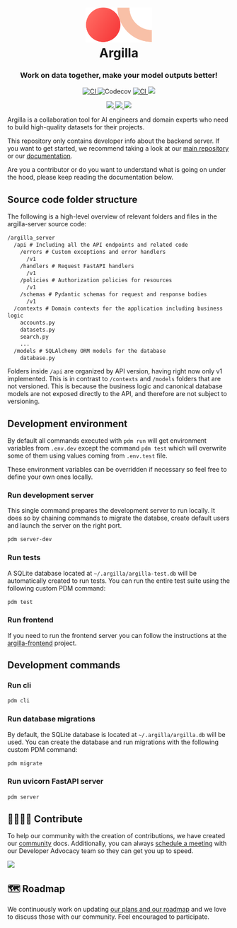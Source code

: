 <h1 align="center">
  <a href=""><img src="https://github.com/dvsrepo/imgs/raw/main/rg.svg" alt="Argilla" width="150"></a>
  <br>
  Argilla
  <br>
</h1>
<h3 align="center">Work on data together, make your model outputs better!</h2>

<p align="center">
<a  href="https://pypi.org/project/argilla/">
<img alt="CI" src="https://img.shields.io/pypi/v/argilla.svg?style=flat-round&logo=pypi&logoColor=white">
</a>
<img alt="Codecov" src="https://codecov.io/gh/argilla-io/argilla/branch/main/graph/badge.svg?token=VDVR29VOMG"/>
<a href="https://pepy.tech/project/argilla">
<img alt="CI" src="https://static.pepy.tech/personalized-badge/argilla?period=month&units=international_system&left_color=grey&right_color=blue&left_text=pypi%20downloads/month">
</a>
<a href="https://huggingface.co/new-space?template=argilla/argilla-template-space">
<img src="https://huggingface.co/datasets/huggingface/badges/raw/main/deploy-to-spaces-sm.svg"/>
</a>
</p>

<p align="center">
<a href="https://twitter.com/argilla_io">
<img src="https://img.shields.io/badge/twitter-black?logo=x"/>
</a>
<a href="https://www.linkedin.com/company/argilla-io">
<img src="https://img.shields.io/badge/linkedin-blue?logo=linkedin"/>
</a>
<a href="http://hf.co/join/discord">
<img src="https://img.shields.io/badge/Discord-7289DA?&logo=discord&logoColor=white"/>
</a>
</p>

Argilla is a collaboration tool for AI engineers and domain experts who need to build high-quality datasets for their projects.

This repository only contains developer info about the backend server. If you want to get started, we recommend taking a
look at our [main repository](https://github.com/argilla-io/argilla) or our [documentation](https://argilla-io.github.io/argilla/latest/).

Are you a contributor or do you want to understand what is going on under the hood, please keep reading the
documentation below.

## Source code folder structure

The following is a high-level overview of relevant folders and files in the argilla-server source code:

```
/argilla_server
  /api # Including all the API endpoints and related code
    /errors # Custom exceptions and error handlers
      /v1
    /handlers # Request FastAPI handlers
      /v1
    /policies # Authorization policies for resources
      /v1
    /schemas # Pydantic schemas for request and response bodies
      /v1
  /contexts # Domain contexts for the application including business logic
    accounts.py
    datasets.py
    search.py
    ...
  /models # SQLAlchemy ORM models for the database
    database.py
```

Folders inside `/api` are organized by API version, having right now only v1 implemented. This is in contrast to `/contexts` and `/models` folders that are not versioned. This is because the business logic and canonical database models are not exposed directly to the API, and therefore are not subject to versioning.

## Development environment

By default all commands executed with `pdm run` will get environment variables from `.env.dev` except the command `pdm test` which will overwrite some of them using values coming from `.env.test` file.

These environment variables can be overridden if necessary so feel free to define your own ones locally.

### Run development server

This single command prepares the development server to run locally. It does so by chaining commands to migrate the databse, create default users and launch the server on the right port.

```sh
pdm server-dev
```

### Run tests

A SQLite database located at `~/.argilla/argilla-test.db` will be automatically created to run tests. You can run the
entire test suite using the following custom PDM command:

```sh
pdm test
```

### Run frontend

If you need to run the frontend server you can follow the instructions at the [argilla-frontend](/argilla-frontend/README.md) project.

## Development commands

### Run cli

```sh
pdm cli
```

### Run database migrations

By default, the SQLite database is located at `~/.argilla/argilla.db` will be used. You can create the database and run migrations with
the following custom PDM command:

```sh
pdm migrate
```

### Run uvicorn FastAPI server

```sh
pdm server
```


## 🫱🏾‍🫲🏼 Contribute

To help our community with the creation of contributions, we have created our [community](https://argilla-io.github.io/argilla/latest/community/) docs. Additionally, you can always [schedule a meeting](https://calendly.com/david-berenstein-huggingface/30min) with our Developer Advocacy team so they can get you up to speed.

<a  href="https://github.com/argilla-io/argilla/graphs/contributors">

<img  src="https://contrib.rocks/image?repo=argilla-io/argilla" />

</a>

## 🗺️ Roadmap

We continuously work on updating [our plans and our roadmap](https://github.com/orgs/argilla-io/projects/10/views/1) and we love to discuss those with our community. Feel encouraged to participate.
